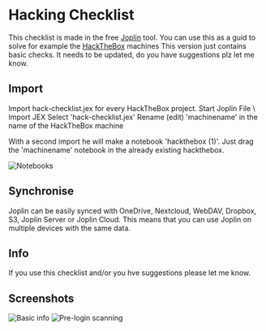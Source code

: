 # Hacking Checklist
This checklist is made in the free [Joplin](https://joplinapp.org) tool. You can use this as a guid to solve for example the [HackTheBox](https://www.hackthebox.com) machines
This version just contains basic checks. It needs to be updated, do you have suggestions plz let me know.
## Import
Import hack-checklist.jex for every HackTheBox project.
Start Joplin
File \ Import JEX
Select 'hack-checklist.jex'
Rename (edit) 'machinename' in the name of the HackTheBox machine

With a second import he will make a notebook 'hackthebox (1)'. Just drag the 'machinename' notebook in the already existing hackthebox.

![Notebooks](https://trebnie.nl/_github/joplin_notebooks.png)

## Synchronise
Joplin can be easily synced with OneDrive, Nextcloud, WebDAV, Dropbox, S3, Joplin Server or Joplin Cloud. This means that you can use Joplin on multiple devices with the same data.

## Info
If you use this checklist and/or you hve suggestions please let me know.

## Screenshots
![Basic info](https://trebnie.nl/_github/joplin_basic.png)
![Pre-login scanning](https://trebnie.nl/_github/joplin_scanning.png)
